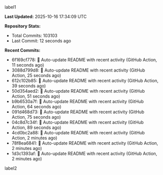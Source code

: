 
label1 
<!-- ACTIVITY_START -->
**Last Updated:** 2025-10-16 17:34:09 UTC

**Repository Stats:**
- Total Commits: 103103
- Last Commit: 12 seconds ago

**Recent Commits:**
- 6f169cf778: 🤖 Auto-update README with recent activity (GitHub Action, 11 seconds ago)
- 3088d799d8: 🤖 Auto-update README with recent activity (GitHub Action, 25 seconds ago)
- 612c102b85: 🤖 Auto-update README with recent activity (GitHub Action, 39 seconds ago)
- 50d354aed2: 🤖 Auto-update README with recent activity (GitHub Action, 51 seconds ago)
- b9b6530a7f: 🤖 Auto-update README with recent activity (GitHub Action, 64 seconds ago)
- 091d468d73: 🤖 Auto-update README with recent activity (GitHub Action, 75 seconds ago)
- 04c8d7c34f: 🤖 Auto-update README with recent activity (GitHub Action, 89 seconds ago)
- 4cd0bc2a88: 🤖 Auto-update README with recent activity (GitHub Action, 2 minutes ago)
- 78f8ea6841: 🤖 Auto-update README with recent activity (GitHub Action, 2 minutes ago)
- 1d3c1393af: 🤖 Auto-update README with recent activity (GitHub Action, 2 minutes ago)
<!-- ACTIVITY_END -->

label2
